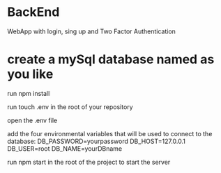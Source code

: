 # BackEnd
WebApp with login, sing up and Two Factor Authentication


# create a mySql database named as you like

run   npm install

run   touch .env  in the root of your repository

open the .env file

add the four environmental variables that will be used to connect to the database:
       DB_PASSWORD=yourpassword
       DB_HOST=127.0.0.1
       DB_USER=root
       DB_NAME=yourDBname

run   npm start in the root of the project to start the server
